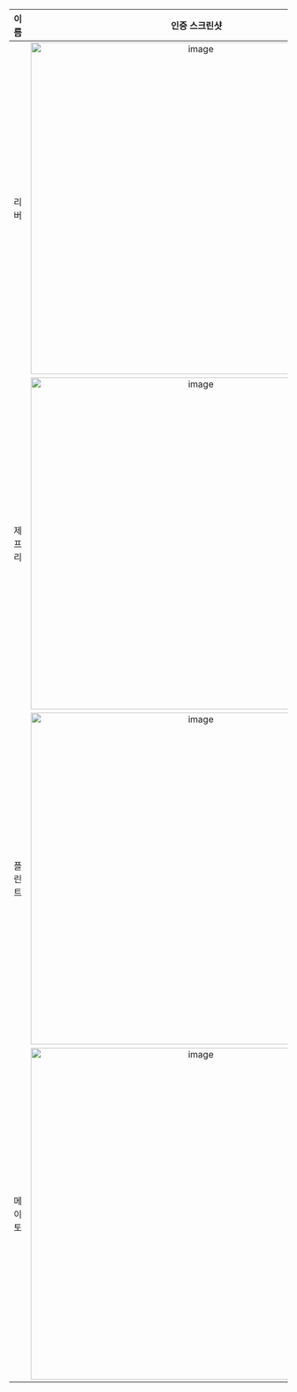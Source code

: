 | **이름** | **인증 스크린샷** |
|:--------:|:-----------------:|
| 리버   | <img width="600" alt="image" src="https://github.com/user-attachments/assets/5727cd69-c539-432f-aacc-c9180cdb3008" /> |
| 제프리 | <img width="600" alt="image" src="https://github.com/user-attachments/assets/da8523f7-49ea-48d7-9d8e-ad0c96dfdfd3" /> |
| 플린트 | <img width="600" alt="image" src="https://github.com/user-attachments/assets/5e96dacd-dce2-4d74-b3d5-2858f06d5de7" /> |
| 메이토 | <img width="600" alt="image" src="https://github.com/user-attachments/assets/b23eb9a7-ef4c-4144-a8b0-ed4a6e33bb1f" /> |
